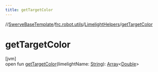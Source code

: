 ```yaml
---
title: getTargetColor
---
```

//[SwerveBaseTemplate](../../../index.html)/[frc.robot.utils](../index.html)/[LimelightHelpers](index.html)/[getTargetColor](get-target-color.html)



# getTargetColor



[jvm]\
open fun [getTargetColor](get-target-color.html)(limelightName: [String](https://docs.oracle.com/javase/8/docs/api/java/lang/String.html)): [Array](https://kotlinlang.org/api/latest/jvm/stdlib/kotlin/-array/index.html)&lt;[Double](https://kotlinlang.org/api/latest/jvm/stdlib/kotlin/-double/index.html)&gt;




